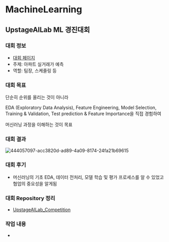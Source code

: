 # MachineLearning

## UpstageAILab ML 경진대회

### 대회 정보

 - [대회 페이지](https://stages.ai/en/competitions/355/overview/description)
 - 주제: 아파트 실거래가 예측
 - 역할: 팀장, 스케줄링 등

### 대회 목표
단순히 순위를 올리는 것이 아니라

EDA (Exploratory Data Analysis), Feature Engineering, Model Selection, Training & Validation, Test prediction & Feature Importance을 직접 경험하여

머신러닝 과정을 이해하는 것이 목표

### 대회 결과

![444057097-acc3820d-ad89-4a09-8174-24fa21b69615](https://github.com/user-attachments/assets/176dae9f-9c85-4862-bc15-44f89ebcc94d)

### 대회 후기
 - 머신러닝의 기초 EDA, 데이터 전처리, 모델 학습 및 평가 프로세스를 알 수 있었고 협업의 중요성을 알게됨

### 대회 Repository 정리
 - [UpstageAILab_Competition](./UpstageAILab_Competition)

### 작업 내용
 - 
